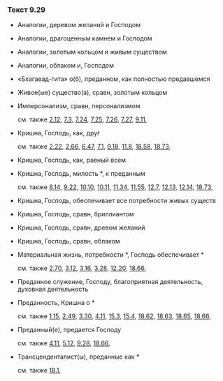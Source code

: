 ### Текст 9.29
	
- Аналогии, деревом желаний и Господом

	
- Аналогии, драгоценным камнем и Господом

	
- Аналогии, золотым кольцом и живым существом

	
- Аналогии, облаком и, Господом

	
- «Бхагавад-гита» о(б), преданном, как полностью предавшемся

	
- Живое(ые) существо(а), сравн, золотым кольцом

	
- Имперсонализм, сравн, персонализмом

	см. также  [2.12](../02/0212.md),  [7.3](../07/0703.md),  [7.24](../07/0724.md),  [7.25](../07/0725.md),  [7.26](../07/0726.md),  [7.27](../07/0727.md),  [9.11](../09/0911.md), 
	
- Кришна, Господь, как, друг

	см. также  [2.22](../02/0222.md),  [2.66](../02/0266.md),  [6.47](../06/0647.md),  [7.1](../07/0701.md),  [9.18](../09/0918.md),  [11.8](../11/1108.md),  [18.58](../18/1858.md),  [18.73](../18/1873.md), 
	
- Кришна, Господь, как, равный всем

	
- Кришна, Господь, милость *, к преданным

	см. также  [8.14](../08/0814.md),  [9.22](../09/0922.md),  [10.10](../10/1010.md),  [10.11](../10/1011.md),  [11.34](../11/1134.md),  [11.55](../11/1155.md),  [12.7](../12/1207.md),  [12.13](../12/1213.md),  [12.14](../12/1214.md),  [18.73](../18/1873.md), 
	
- Кришна, Господь, обеспечивает все потребности живых существ

	
- Кришна, Господь, сравн, бриллиантом

	
- Кришна, Господь, сравн, древом желаний

	
- Кришна, Господь, сравн, облаком

	
- Материальная жизнь, потребности *, Господь обеспечивает *

	см. также  [2.70](../02/0270.md),  [3.12](../03/0312.md),  [3.16](../03/0316.md),  [3.28](../03/0328.md),  [12.20](../12/1220.md),  [18.66](../18/1866.md), 
	
- Преданное служение, Господу, благоприятная деятельность, духовная деятельность

	
- Преданность, Кришна о *

	см. также  [1.15](../01/0115.md),  [2.49](../02/0249.md),  [3.30](../03/0330.md),  [4.11](../04/0411.md),  [15.3](../15/1503.md),  [15.4](../15/1504.md),  [18.62](../18/1862.md),  [18.63](../18/1863.md),  [18.65](../18/1865.md),  [18.66](../18/1866.md), 
	
- Преданный(е), предается Господу

	см. также  [4.11](../04/0411.md),  [5.12](../05/0512.md),  [9.28](../09/0928.md),  [18.66](../18/1866.md), 
	
- Трансценденталист(ы), преданные как *

	см. также  [18.1](../18/1801.md), 
